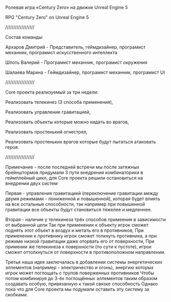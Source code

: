 Ролевая игра «Century Zero» на движке Unreal Engine 5

RPG "Century Zero" on Unreal Engine 5

//////////////////

Состав команды:

Архаров Дмитрий - Представитель, геймдизайнер, програмист механник, програмист искусственного интеллекта

Шпоть Валерий - Програмист механник, програмист окружения

Шалаева Марина - Геймдизайнер, програмист механник, програмист UI

//////////////////

Core проекта реализуемый за три недели:

Реализовать телекинез (3 способа применения),

Реализовать управление гравитацией,

Реализовать объекты которые можно кидать во врагов, 

Реализовать простенький огнестрел,

Реализовать простеньких врагов которые будут пытаться атаковать героя.

//////////////////

Примечание - после последней встречи мы после затяжных брейнштормов придумали 3 пути внедрения комбинаторики в геймплейный цикл, 
для Core проекта решили остановиться на внедрении двух систем

Первая -  управления гравитацией (переключение гравитации между двумя режимами - пониженной и повышенной), 
которая будет влиять на все остальные способности, так например при повышенной гравитации все объекты будут становиться тяжелее и медленнее.

Вторая - наличие у телекинеза трёх способов примеения в зависимости от выбранной цели
Так при применении к объекту игрок сможет поднять этот объект в воздух и метать его в противников,
При применении к противнику игрок сможет толкнуть противника, а при режиме низкой гравитации даже оторвать его от поверхности,
При примении же телекинеза к поверхности (по сути к пустоте), игрок сможет оттолкнуться от поверхности в противоположном направлении.

Третья наша идея заключалась в добавлении системы энергетических эллементов (например - электричество и огонь), энергию которых игрок может поглощать с трупов поверженных противников
Чтобы потом комбинируя до 3-ёх поглощённых эллементов таким образом создавать особую, привязанную к такой связке способность
Однако пока что для Core проекта мы подумали оставить эту систему за скобками.
